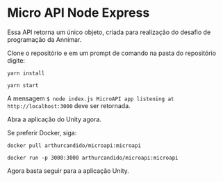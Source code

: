 # Micro API Node Express

Essa API retorna um único objeto, criada para realização do desafio de programação da Annimar.

Clone o repositório e em um prompt de comando na pasta do repositório digite:

`yarn install`

`yarn start`

A mensagem `$ node index.js
MicroAPI app listening at http://localhost:3000` deve ser retornada.

Abra a aplicação do Unity agora.

Se preferir Docker, siga:

`docker pull arthurcandido/microapi:microapi`

`docker run -p 3000:3000 arthurcandido/microapi:microapi`

Agora basta seguir para a aplicação Unity.
